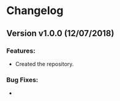 # Changelog

## Version v1.0.0 (12/07/2018)

### Features:

* Created the repository.

### Bug Fixes:

* 
